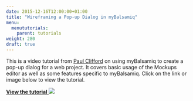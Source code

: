 ```yaml
---
date: 2015-12-16T12:00:00+01:00
title: "Wireframing a Pop-up Dialog in myBalsamiq"
menu:
  menututorials:
    parent: tutorials
weight: 280
draft: true
---
```


This is a video tutorial from [Paul Clifford](http://www.disruptware.com/about/) on using myBalsamiq to create a pop-up dialog for a web project. It covers basic usage of the Mockups editor as well as some features specific to myBalsamiq. Click on the link or image below to view the tutorial.

[**View the tutorial**
![](https://media.balsamiq.com/img/support/tutorials/popup/myB-popup-tutorial.png)](http://www.disruptware.com/business/wireframe-balsamiq/)